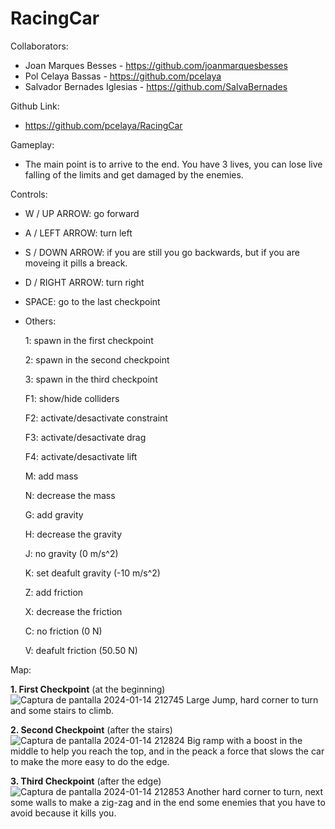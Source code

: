 # RacingCar
Collaborators:
- Joan Marques Besses - https://github.com/joanmarquesbesses
- Pol Celaya Bassas - https://github.com/pcelaya
- Salvador Bernades Iglesias - https://github.com/SalvaBernades

Github Link:
- https://github.com/pcelaya/RacingCar

Gameplay:

- The main point is to arrive to the end. You have 3 lives, you can lose live falling of the limits and get damaged by the enemies.

Controls:
 
 - W / UP ARROW: go forward
 
 - A / LEFT ARROW: turn left

 - S / DOWN ARROW: if you are still you go backwards, but if you are moveing it pills a breack.

 - D / RIGHT ARROW: turn right

 - SPACE: go to the last checkpoint
 
 
 - Others:

   1: spawn in the first checkpoint

   2: spawn in the second checkpoint

   3: spawn in the third checkpoint

   F1: show/hide colliders

   F2: activate/desactivate constraint

   F3: activate/desactivate drag

   F4: activate/desactivate lift

   M: add mass

   N: decrease the mass

   G: add gravity

   H: decrease the gravity

   J: no gravity (0 m/s^2)

   K: set deafult gravity (-10 m/s^2)

   Z: add friction

   X: decrease the friction

   C: no friction (0 N)

   V: deafult friction (50.50 N)


Map:

**1. First Checkpoint** (at the beginning)
![Captura de pantalla 2024-01-14 212745](https://github.com/pcelaya/RacingCar/assets/125651873/2483a5b8-f30d-4e7a-b9c9-9769966185fa)
  Large Jump, hard corner to turn and some stairs to climb.

**2. Second Checkpoint** (after the stairs)
![Captura de pantalla 2024-01-14 212824](https://github.com/pcelaya/RacingCar/assets/125651873/19cb205d-73f3-430c-a433-3b82ffbfc6ee)
  Big ramp with a boost in the middle to help you reach the top, and in the peack a force that slows the car to make the more easy to do the edge.

**3. Third Checkpoint** (after the edge)
![Captura de pantalla 2024-01-14 212853](https://github.com/pcelaya/RacingCar/assets/125651873/cdd26938-a687-4efc-b392-3be5e230cfdc)
 Another hard corner to turn, next some walls to make a zig-zag and in the end some enemies that you have to avoid because it kills you.


